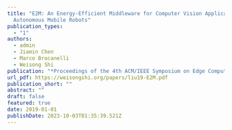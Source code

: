```yaml
---
title: "E2M: An Energy-Efficient Middleware for Computer Vision Applications on
  Autonomous Mobile Robots"
publication_types:
  - "1"
authors:
  - admin
  - Jiamin Chen
  - Marco Brocanelli
  - Weisong Shi
publication: "*Proceedings of the 4th ACM/IEEE Symposium on Edge Computing (SEC)*"
url_pdf: https://weisongshi.org/papers/liu19-E2M.pdf
publication_short: ""
abstract: ""
draft: false
featured: true
date: 2019-01-01
publishDate: 2023-10-03T01:35:39.521Z
---
```

